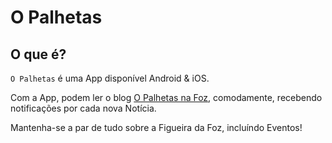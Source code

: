 # O Palhetas

## O que é?
`O Palhetas` é uma App disponível Android & iOS.

Com a App, podem ler o blog [O Palhetas na Foz](https://opalhetasnafoz.blogspot.com/), comodamente, recebendo notificações por cada nova Notícia.

Mantenha-se a par de tudo sobre a Figueira da Foz, incluíndo Eventos!
